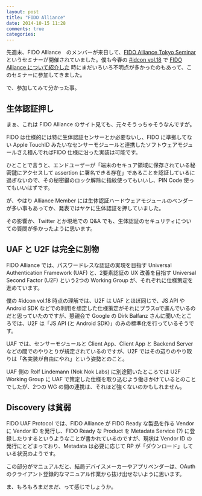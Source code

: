 ```yaml
---
layout: post
title: "FIDO Alliance"
date: 2014-10-15 11:28
comments: true
categories:
---
```


先週末、FIDO Alliance　のメンバーが来日して、[FIDO Alliance Tokyo Seminar](http://www.dds.co.jp/fido_tokyoseminar/) というセミナーが開催されていました。僕も今春の [#idcon vol.18](http://idcon.doorkeeper.jp/events/10195) で [FIDO Alliance について紹介した](http://www.slideshare.net/matake/fido-alliance) 時にまだいろいろ不明点が多かったのもあって、このセミナーに参加してきました。

で、参加してみて分かった事。

## 生体認証押し

まぁ、これは FIDO Alliance のサイト見ても、元々そうっちゃそうなんですが。

FIDO は仕様的には特に生体認証センサーとか必要ないし、FIDO に準拠してない Apple TouchID みたいなセンサーモジュールと連携したソフトウェアモジュールさえ積んでればFIDO 仕様に沿った実装は可能です。

ひとことで言うと、エンドユーザーが「端末のセキュア領域に保存されている秘密鍵にアクセスして assertion に署名できる存在」であることを認証しているに過ぎないので、その秘密鍵のロック解除に指紋使ってもいいし、PIN Code 使ってもいいはずです。

が、やはり Alliance Member には生体認証ハードウェアモジュールのベンダーが多い事もあってか、発表ではヤケに生体認証を押していました。

その影響か、Twitter とか現地での Q&A でも、生体認証のセキュリティについての質問が多かったように思います。

<!-- more -->

## UAF と U2F は完全に別物

FIDO Alliance では、パスワードレスな認証の実現を目指す Universal Authentication Framework (UAF) と、2要素認証の UX 改善を目指す Universal Second Factor (U2F) という2つの Working Group が、それぞれに仕様策定を進めています。

僕の #idcon vol.18 時点の理解では、U2F は UAF とほぼ同じで、JS API や Android SDK などでの利用を想定した仕様策定がそれにプラスαで進んでいるのだと思っていたのですが、懇親会で Google の Dirk Balfanz さんに聞いたところでは、U2F は「JS API (と Android SDK)」のみの標準化を行っているそうです。

UAF では、センサーモジュールと Client App、Client App と Backend Server などの間でのやりとりが規定されているのですが、U2F ではその辺りのやり取りは「各実装が自由にやれ」という姿勢とのこと。

UAF 側の Rolf Lindemann (Nok Nok Labs) に別途聞いたところでは U2F Working Group に UAF で策定した仕様を取り込むよう働きかけているとのことでしたが、2つの WG の間の連携は、それほど強くないのかもしれません。

## Discovery は貧弱

FIDO UAF Protocol では、FIDO Alliance が FIDO Ready な製品を作る Vendor に Vendor ID を発行し、FIDO Ready な Product を Metadata Service (?) に登録したりするというようなことが書かれているのですが、現状は Vendor ID の発行にとどまっており、Metadata は必要に応じて RP が「ダウンロード」している状況のようです。

この部分がマニュアルだと、結局デバイスメーカーやアプリベンダーは、OAuth のクライアント登録的なマニュアル作業から抜け出せないように思います。

ま、もろもろまだまだ、って感じでしょうか。


